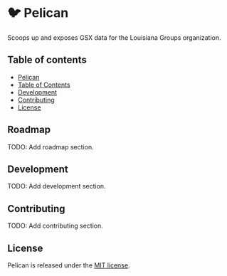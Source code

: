 # 🐦 Pelican

Scoops up and exposes GSX data for the Louisiana Groups organization.

## Table of contents

* [Pelican](#pelican)
* [Table of Contents](#table-of-contents)
* [Development](#development)
* [Contributing](#contributing)
* [License](#license)

## Roadmap

TODO: Add roadmap section.

## Development

TODO: Add development section.

## Contributing

TODO: Add contributing section.

## License

Pelican is released under the [MIT license](https://github.com/ngscheurich/pelican/blob/master/LICENSE).
